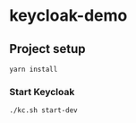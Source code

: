 # keycloak-demo

## Project setup
```
yarn install
```


### Start Keycloak
```
./kc.sh start-dev
```
